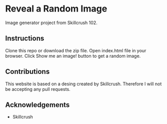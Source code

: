 # Reveal a Random Image
Image generator project from Skillcrush 102.

## Instructions
Clone this repo or download the zip file. Open index.html file in your browser. Click Show me an image! button to get a random image.

## Contributions
This website is based on a desing created by Skillcrush. Therefore I will not be accepting any pull requests.

## Acknowledgements
* Skillcrush